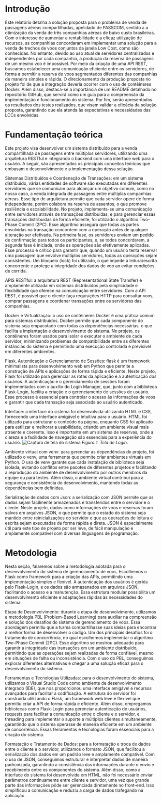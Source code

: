 
# Introdução
Este relatório detalha a solução proposta para o problema de venda de passagens aéreas compartilhadas, apelidado de PASSCOM, sentido a a otimização da venda de três companhias aéreas de baixo custo brasileiras. Com o interesse de aumentar a rentabilidade e a eficaz utilização de recursos, as companhias concordaram em implementar uma solução para a venda de trechos de voos conjuntos da janela Low Cost, como são conhecidas. No entanto, devido ao uso atual de servidores centralizados e independentes por cada companhia, a  produção da reserva de passagens de um mesmo voo é impossível. Por meio da criação de uma API REST, buscamos estabelecer uma comunicação eficiente entre os servidores, de forma a permitir a reserva de voos segmentados diferentes das companhias de maneira simples e rápida. O direcionamento da produção proposta no projeto foi de que a integração deveria ocorrer com o uso de contêineres Docker. Além disso, destaca-se a importância de um README detalhado no repositório GitHub, que servirá como um guia para a compreensão da implementação e funcionamento do sistema.
Por fim, serão apresentados os resultados dos testes realizados, que visam validar a eficácia da solução proposta, garantindo que ela atenda às expectativas e necessidades das LCCs envolvidas.

# Fundamentação teórica 

Este projeto visa desenvolver um sistema distribuído para a venda compartilhada de passagens entre múltiplos servidores, utilizando uma arquitetura RESTful e integrando o backend com uma interface web para o usuário. A seguir, são apresentados os principais conceitos teóricos que embasam o desenvolvimento e a implementação dessa solução.

Sistemas Distribuídos e Coordenação de Transações: em um sistema distribuído, várias entidades de software são executadas em diferentes servidores que se comunicam para alcançar um objetivo comum, como no nosso caso, a venda integrada de passagens entre múltiplas companhias aéreas. Esse tipo de arquitetura permite que cada servidor opere de forma independente, porém colabora na reserva de assentos, o que promove resiliência e escalabilidade. No projeto, implementa-se uma comunicação entre servidores através de transações distribuídas, e para gerenciar essas transações distribuídas de forma eficiente, foi utilizado o algoritmo Two-Phase Commit (2PC). Esse algoritmo assegura que todas as partes envolvidas na transação concordem com a operação antes de qualquer alteração ser efetivada. Na primeira fase, os servidores enviam um pedido de confirmação para todos os participantes, e, se todos concordarem, a segunda fase é iniciada, onde as operações são efetivamente aplicadas. Esse processo é crítico para garantir que, quando um usuário tenta reservar uma passagem que envolve múltiplos servidores, todas as operações sejam consistentes. Um bloqueio (lock) foi utilizado, o que impede a leitura/escrita concorrente e protege a integridade dos dados de voo ao evitar condições de corrida.

APIS RESTful: a arquitetura REST (Representational State Transfer) é amplamente utilizada em sistemas distribuídos pela simplicidade e flexibilidade que oferece na comunicação entre servidores. Com a API REST, é possível que o cliente faça requisições HTTP para consultar voos, comprar passagens e coordenar transações entre os servidores das companhias. 

Docker e Virtualização: o uso de contêineres Docker é uma prática comum para sistemas distribuídos. Docker permite que cada componente do sistema seja empacotado com todas as dependências necessárias, o que facilita a implantação e desenvolvimento do sistema. No projeto, os contêineres foram usados para isolar e executar o ambiente de cada servidor, minimizando problemas de compatibilidade entre as diferentes instâncias do sistema e permitindo uma execução controlada e previsível em diferentes ambientes.

Flask, Autenticação e Gerenciamento de Sessões: flask é um framework minimalista para desenvolvimento web em Python que permite a construção de APIs e aplicações de forma rápida e eficiente. Neste projeto, Flask foi utilizado para gerenciar as rotas da aplicação e a autenticação dos usuários. A autenticação e o gerenciamento de sessões foram implementados com o auxílio do Login Manager, que, junto com a biblioteca Flask-Login, facilita a criação e o gerenciamento de sessões de usuário. Esse processo é essencial para controlar o acesso às informações de voos e garantir que cada transação seja associada ao usuário autenticado.

Interface: a interface do sistema foi desenvolvida utilizando HTML e CSS, fornecendo uma interface amigável e intuitiva para o usuário. HTML foi utilizado para estruturar o conteúdo da página, enquanto CSS foi aplicado para estilizar e melhorar a usabilidade, criando um ambiente visual mais atraente e coerente. Isso é importante em um sistema de reservas, onde a clareza e a facilidade de navegação são essenciais para a experiência do usuário.
![Captura de tela do sistema](https://github.com/user-attachments/assets/b5252605-d264-4cd8-a7de-884c889b5ecb)
*Figura 1. Tela de Login.*

Ambiente virtual com venv: para gerenciar as dependências do projeto, foi utilizado o venv, uma ferramenta que permite criar ambientes virtuais em Python. O uso de venv garante que cada instalação de biblioteca seja isolada, evitando conflitos entre pacotes de diferentes projetos e facilitando a reprodução do ambiente de desenvolvimento por outros membros da equipe ou para testes. Além disso, o ambiente virtual contribui para a segurança e consistência do desenvolvimento, mantendo todas as dependências bem definidas.

Serialização de dados com Json: a serialização com JSON permite que os dados sejam facilmente armazenados e transferidos entre o servidor e o cliente. Neste projeto, dados como informações de voos e reservas foram salvos em arquivos JSON, o que permite que o estado do sistema seja mantido entre reinicializações do servidor e que as operações de leitura e escrita sejam executadas de forma rápida e direta. JSON é especialmente útil para este tipo de projeto por ser leve, de fácil manipulação e amplamente compatível com diversas linguagens de programação.

# Metodologia
Nesta seção, falaremos sobre a metodologia adotada para o desenvolvimento do sistema de gerenciamento de voos. Escolhemos o Flask como framework para a criação das APIs, permitindo uma implementação simples e flexível. A autenticação dos usuários é gerida pelo Flask-Login, e os dados são armazenados em arquivos JSON, facilitando o acesso e a manutenção. Essa estrutura modular possibilita um desenvolvimento eficiente e adaptações rápidas às necessidades do sistema.

Etapa de Desenvolvimento: durante a etapa de desenvolvimento, utilizamos a metodologia PBL (Problem-Based Learning) para auxiliar na compreensão e solução dos desafios do sistema de gerenciamento de voos. Essa abordagem permitiu que a turma compartilhasse suas ideias para encontrar a melhor forma de desenvolver o código. Um dos principais desafios foi o tratamento de concorrência, no qual escolhemos implementar o algoritmo Two-Phase Commit (2PC). Esse algoritmo se mostrou adequado para garantir a integridade das transações em um ambiente distribuído, permitindo que as operações sejam realizadas de forma confiável, mesmo em situações de falha ou inconsistência. Com o uso do PBL, conseguimos explorar diferentes alternativas e chegar a uma solução eficaz para o desenvolvimento do sistema.

Ferramentas e Tecnologias Utilizadas: para o desenvolvimento do sistema, utilizamos o Visual Studio Code como ambiente de desenvolvimento integrado (IDE), que nos proporcionou uma interface amigável e recursos avançados para facilitar a codificação. A estrutura do servidor foi construída utilizando o Flask, um framework web leve e flexível que permitiu criar a API de forma rápida e eficiente. Além disso, empregamos bibliotecas como Flask-Login para gerenciar autenticação de usuários, requests para facilitar a comunicação entre o cliente e o servidor, e threading para implementar o suporte a múltiplos clientes simultaneamente, garantindo que o sistema operasse de maneira eficiente em um ambiente de concorrência. Essas ferramentas e tecnologias foram essenciais para a criação do sistema.

Formatação e Tratamento de Dados: para a formatação e troca de dados entre o cliente e o servidor, utilizamos o formato JSON, que facilitou a serialização dos dados em um padrão leve e amplamente compatível. Com o uso de JSON, conseguimos estruturar e interpretar dados de maneira padronizada, garantindo a consistência das informações durante o envio e recebimento entre os componentes do sistema. Além disso, como a interface do sistema foi desenvolvida em HTML, não foi necessário enviar parâmetros continuamente entre cliente e servidor, uma vez que grande parte das informações pôde ser gerenciada diretamente no front-end. Isso simplificou a comunicação e reduziu a carga de dados trafegando na aplicação.




